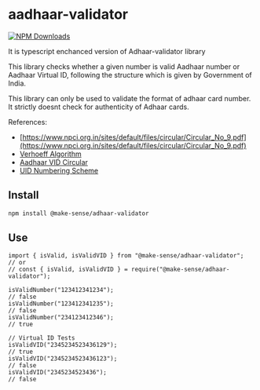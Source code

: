 # aadhaar-validator

[![NPM Downloads][downloads-image]][downloads-url]

It is typescript enchanced version of Adhaar-validator library

This library checks whether a given number is valid Aadhaar number or Aadhaar Virtual ID, following the structure which is given by Government of India.

This library can only be used to validate the format of adhaar card number. It strictly doesnt check for authenticity of Adhaar cards.

References:

- [https://www.npci.org.in/sites/default/files/circular/Circular_No_9.pdf](https://www.npci.org.in/sites/default/files/circular/Circular_No_9.pdf)
- [Verhoeff Algorithm](https://en.wikipedia.org/wiki/Verhoeff_algorithm)
- [Aadhaar VID Circular](https://uidai.gov.in/images/resource/UIDAI_Circular_11012018.pdf)
- [UID Numbering Scheme](https://archive.org/details/Aadhaar_numbering_scheme/)

## Install 

```bash
npm install @make-sense/adhaar-validator
```

## Use

```node
import { isValid, isValidVID } from "@make-sense/adhaar-validator";
// or
// const { isValid, isValidVID } = require("@make-sense/adhaar-validator");

isValidNumber("123412341234");
// false
isValidNumber("123412341235");
// false
isValidNumber("234123412346");
// true

// Virtual ID Tests
isValidVID("2345234523436129");
// true
isValidVID("2345234523436123");
// false
isValidVID("2345234523436");
// false
```

[downloads-image]: https://img.shields.io/npm/dm/aadhaar-validator.svg
[downloads-url]: https://www.npmjs.com/package/@make-sense/adhaar-validator
